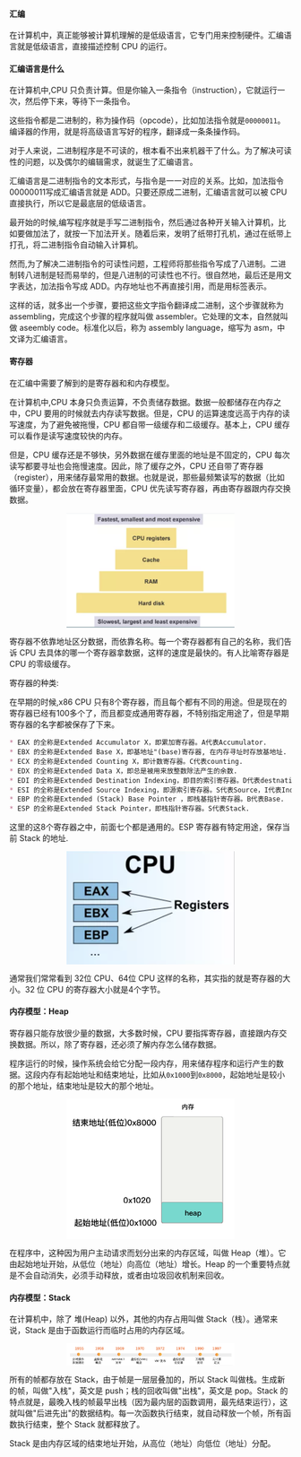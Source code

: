 #### 汇编

在计算机中，真正能够被计算机理解的是低级语言，它专门用来控制硬件。汇编语言就是低级语言，直接描述控制 CPU 的运行。

#### 汇编语言是什么

在计算机中,CPU 只负责计算。但是你输入一条指令（instruction），它就运行一次，然后停下来，等待下一条指令。

这些指令都是二进制的，称为操作码（opcode），比如加法指令就是`00000011`。编译器的作用，就是将高级语言写好的程序，翻译成一条条操作码。

对于人来说，二进制程序是不可读的，根本看不出来机器干了什么。为了解决可读性的问题，以及偶尔的编辑需求，就诞生了汇编语言。

汇编语言是二进制指令的文本形式，与指令是一一对应的关系。比如，加法指令00000011写成汇编语言就是 ADD。只要还原成二进制，汇编语言就可以被 CPU 直接执行，所以它是最底层的低级语言。

最开始的时候,编写程序就是手写二进制指令，然后通过各种开关输入计算机，比如要做加法了，就按一下加法开关。随着后来，发明了纸带打孔机，通过在纸带上打孔，将二进制指令自动输入计算机。

然而,为了解决二进制指令的可读性问题，工程师将那些指令写成了八进制。二进制转八进制是轻而易举的，但是八进制的可读性也不行。很自然地，最后还是用文字表达，加法指令写成 ADD。内存地址也不再直接引用，而是用标签表示。

这样的话，就多出一个步骤，要把这些文字指令翻译成二进制，这个步骤就称为 assembling，完成这个步骤的程序就叫做 assembler。它处理的文本，自然就叫做 aseembly code。标准化以后，称为 assembly language，缩写为 asm，中文译为汇编语言。

#### 寄存器

在汇编中需要了解到的是寄存器和和内存模型。

在计算机中,CPU 本身只负责运算，不负责储存数据。数据一般都储存在内存之中，CPU 要用的时候就去内存读写数据。但是，CPU 的运算速度远高于内存的读写速度，为了避免被拖慢，CPU 都自带一级缓存和二级缓存。基本上，CPU 缓存可以看作是读写速度较快的内存。

但是，CPU 缓存还是不够快，另外数据在缓存里面的地址是不固定的，CPU 每次读写都要寻址也会拖慢速度。因此，除了缓存之外，CPU 还自带了寄存器（register），用来储存最常用的数据。也就是说，那些最频繁读写的数据（比如循环变量），都会放在寄存器里面，CPU 优先读写寄存器，再由寄存器跟内存交换数据。

<p align="center">
<img width="300" align="center" src="../images/177.jpg" />
</p>

寄存器不依靠地址区分数据，而依靠名称。每一个寄存器都有自己的名称，我们告诉 CPU 去具体的哪一个寄存器拿数据，这样的速度是最快的。有人比喻寄存器是 CPU 的零级缓存。


寄存器的种类: 

在早期的时候,x86 CPU 只有8个寄存器，而且每个都有不同的用途。但是现在的寄存器已经有100多个了，而且都变成通用寄存器，不特别指定用途了，但是早期寄存器的名字都被保存了下来。

```markdown
* EAX 的全称是Extended Accumulator X，即累加寄存器。A代表Accumulator.
* EBX 的全称是Extended Base X，即基地址"(base)寄存器, 在内存寻址时存放基地址.
* ECX 的全称是Extended Counting X，即计数寄存器。C代表counting.
* EDX 的全称是Extended Data X，即总是被用来放整数除法产生的余数.
* EDI 的全称是Extended Destination Indexing，即目的索引寄存器。D代表destnation，I代表Indexing.
* ESI 的全称是Extended Source Indexing，即源索引寄存器。S代表Source，I代表Indexing.
* EBP 的全称是Extended (Stack) Base Pointer	，即栈基指针寄存器。B代表Base.
* ESP 的全称是Extended Stack Pointer，即栈指针寄存器。S代表Stack.
```
这里的这8个寄存器之中，前面七个都是通用的。ESP 寄存器有特定用途，保存当前 Stack 的地址.

<p align="center">
<img width="300" align="center" src="../images/178.jpg" />
</p>

通常我们常常看到 32位 CPU、64位 CPU 这样的名称，其实指的就是寄存器的大小。32 位 CPU 的寄存器大小就是4个字节。

#### 内存模型：Heap

寄存器只能存放很少量的数据，大多数时候，CPU 要指挥寄存器，直接跟内存交换数据。所以，除了寄存器，还必须了解内存怎么储存数据。

程序运行的时候，操作系统会给它分配一段内存，用来储存程序和运行产生的数据。这段内存有起始地址和结束地址，比如从`0x1000`到`0x8000`，起始地址是较小的那个地址，结束地址是较大的那个地址。


<p align="center">
<img width="300" align="center" src="../images/180.jpg" />
</p>

在程序中，这种因为用户主动请求而划分出来的内存区域，叫做 Heap（堆）。它由起始地址开始，从低位（地址）向高位（地址）增长。Heap 的一个重要特点就是不会自动消失，必须手动释放，或者由垃圾回收机制来回收。

#### 内存模型：Stack

在计算机中，除了 堆(Heap) 以外，其他的内存占用叫做 Stack（栈）。通常来说，Stack 是由于函数运行而临时占用的内存区域。

<p align="center">
<img width="300" align="center" src="../images/181.jpg" />
</p>

所有的帧都存放在 Stack，由于帧是一层层叠加的，所以 Stack 叫做栈。生成新的帧，叫做"入栈"，英文是 push；栈的回收叫做"出栈"，英文是 pop。Stack 的特点就是，最晚入栈的帧最早出栈（因为最内层的函数调用，最先结束运行），这就叫做"后进先出"的数据结构。每一次函数执行结束，就自动释放一个帧，所有函数执行结束，整个 Stack 就都释放了。

Stack 是由内存区域的结束地址开始，从高位（地址）向低位（地址）分配。
